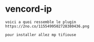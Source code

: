 # vencord-ip

`voici a quoi ressemble le plugin https://2no.co/1155499502728380436.png`

`pour installer allez mp tifiouse`
